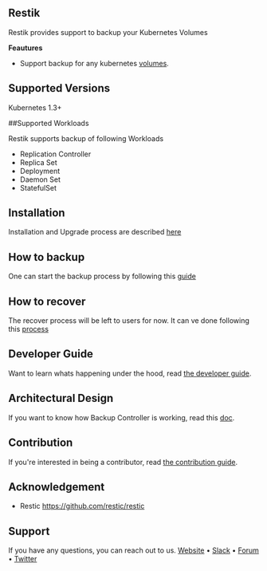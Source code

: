 

## Restik
 Restik provides support to backup your Kubernetes Volumes

**Feautures**
 - Support backup for any kubernetes [volumes](https://kubernetes.io/docs/concepts/storage/volumes/).
## Supported Versions
Kubernetes 1.3+

##Supported Workloads 

Restik supports backup of following Workloads

* Replication Controller
* Replica Set 
* Deployment
* Daemon Set
* StatefulSet

## Installation
Installation and Upgrade process are described [here](docs/user-guide/install.md)

## How to backup

One can start the backup process by following this [guide](docs/user-guide/backup.md)

## How to recover

The recover process will be left to users for now. It can ve done following this [process](https://restic.readthedocs.io/en/stable/Manual/#restore-a-snapshot)

## Developer Guide
Want to learn whats happening under the hood, read [the developer guide](docs/developer-guide/README.md).

## Architectural Design
If you want to know how Backup Controller is working, read this [doc](docs/developer-guide/design.md).

## Contribution
If you're interested in being a contributor, read [the contribution guide](docs/contribution/README.md).

## Acknowledgement
 - Restic https://github.com/restic/restic
 
## Support
If you have any questions, you can reach out to us.
[Website](https://appscode.com) • [Slack](https://slack.appscode.com) • [Forum](https://discuss.appscode.com) • [Twitter](https://twitter.com/AppsCodeHQ)